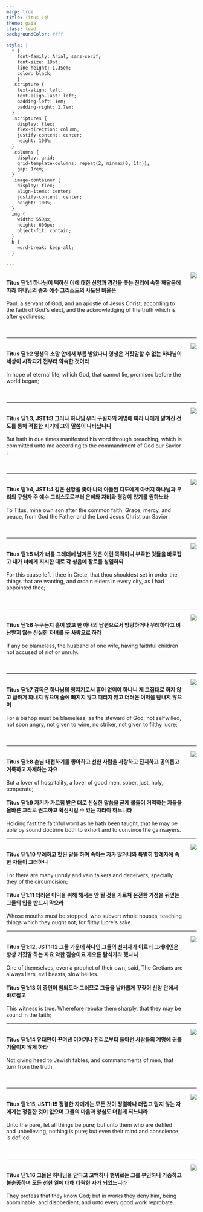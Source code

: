 ```yaml
---
marp: true
title: Titus 1장
theme: gaia
class: lead
backgroundColor: #fff

style: |
  * {
    font-family: Arial, sans-serif;
    font-size: 19pt;
    line-height: 1.35em;
    color: black;
    }
  .scripture {
    text-align: left;
    text-align-last: left;
    padding-left: 1em;
    padding-right: 1.7em;
  }
  .scriptures {
    display: flex;
    flex-direction: column;
    justify-content: center;
    height: 100%;
  }
  .columns {
    display: grid;
    grid-template-columns: repeat(2, minmax(0, 1fr));
    gap: 1rem;
  }
  .image-container {
    display: flex;
    align-items: center;
    justify-content: center;
    height: 100%;
  }
  img {
    width: 550px;
    height: 600px;
    object-fit: contain;
  }
  b {
    word-break: keep-all;
  }

---
```


<div class="columns">
  <div class="scriptures">
    <br>
    <div class="scripture">
      <b>Titus 딛1:1 하나님이 택하신 이에 대한 신앙과 경건을 좇는 진리에 속한 깨달음에 따라 하나님의 종과 예수 그리스도의 사도된 바울은 
      </b>
    </div>
    <br>
    <div class="scripture">Paul, a servant of God, and an apostle of Jesus Christ, according to the faith of God's elect, and the acknowledging of the truth which is after godliness; 
    </div>
    <br>
    <div class="scripture">
      <b>
      </b>
    </div>
    <br>
    <div class="scripture">
    </div>         
  </div>
  <div class="image-container">
    <img src='../../pictures/picture_13.jpg'>
  </div>
</div>

---

<div class="columns">
  <div class="scriptures">
    <br>
    <div class="scripture">
      <b>Titus 딛1:2 영생의 소망 안에서 부름 받았나니 영생은 거짓말할 수 없는 하나님이 세상이 시작되기 전부터 약속한 것이라 
      </b>
    </div>
    <br>
    <div class="scripture">In hope of eternal life, which God, that cannot lie, promised before the world began; 
    </div>
    <br>
    <div class="scripture">
      <b>
      </b>
    </div>
    <br>
    <div class="scripture">
    </div>         
  </div>
  <div class="image-container">
    <img src='../../pictures/picture_164.jpg'>
  </div>
</div>

---

<div class="columns">
  <div class="scriptures">
    <br>
    <div class="scripture">
      <b>Titus 딛1:3, JST1:3 그러나 하나님 우리 구원자의 계명에 따라 나에게 맡겨진 전도를 통해 적절한 시기에 그의 말씀이 나타났나니 
      </b>
    </div>
    <br>
    <div class="scripture">But hath in due times manifested his word through preaching, which is committed unto me according to the commandment of God our Savior ; 
    </div>
    <br>
    <div class="scripture">
      <b>
      </b>
    </div>
    <br>
    <div class="scripture">
    </div>         
  </div>
  <div class="image-container">
    <img src='../../pictures/picture_16.jpg'>
  </div>
</div>

---

<div class="columns">
  <div class="scriptures">
    <br>
    <div class="scripture">
      <b>Titus 딛1:4, JST1:4 같은 신앙을 좇아 나의 아들된 디도에게 아버지 하나님과 우리의 구원자 주 예수 그리스도로부터 은혜와 자비와 평강이 있기를 원하노라 
      </b>
    </div>
    <br>
    <div class="scripture">To Titus, mine own son after the common faith; Grace, mercy, and peace, from God the Father and the Lord Jesus Christ our Savior . 
    </div>
    <br>
    <div class="scripture">
      <b>
      </b>
    </div>
    <br>
    <div class="scripture">
    </div>         
  </div>
  <div class="image-container">
    <img src='../../pictures/picture_138.jpg'>
  </div>
</div>

---

<div class="columns">
  <div class="scriptures">
    <br>
    <div class="scripture">
      <b>Titus 딛1:5 내가 너를 그레데에 남겨둔 것은 이런 목적이니 부족한 것들을 바로잡고 내가 너에게 지시한 대로 각 성읍에 장로를 성임하되 
      </b>
    </div>
    <br>
    <div class="scripture">For this cause left I thee in Crete, that thou shouldest set in order the things that are wanting, and ordain elders in every city, as I had appointed thee; 
    </div>
    <br>
    <div class="scripture">
      <b>
      </b>
    </div>
    <br>
    <div class="scripture">
    </div>         
  </div>
  <div class="image-container">
    <img src='../../pictures/picture_0.jpg'>
  </div>
</div>

---

<div class="columns">
  <div class="scriptures">
    <br>
    <div class="scripture">
      <b>Titus 딛1:6 누구든지 흠이 없고 한 아내의 남편으로서 방탕하거나 무례하다고 비난받지 않는 신실한 자녀를 둔 사람으로 하라 
      </b>
    </div>
    <br>
    <div class="scripture">If any be blameless, the husband of one wife, having faithful children not accused of riot or unruly. 
    </div>
    <br>
    <div class="scripture">
      <b>
      </b>
    </div>
    <br>
    <div class="scripture">
    </div>         
  </div>
  <div class="image-container">
    <img src='../../pictures/picture_103.jpg'>
  </div>
</div>

---

<div class="columns">
  <div class="scriptures">
    <br>
    <div class="scripture">
      <b>Titus 딛1:7 감독은 하나님의 청지기로서 흠이 없어야 하나니 제 고집대로 하지 않고 급하게 화내지 않으며 술에 빠지지 않고 때리지 않고 더러운 이익을 탐내지 않으며 
      </b>
    </div>
    <br>
    <div class="scripture">For a bishop must be blameless, as the steward of God; not selfwilled, not soon angry, not given to wine, no striker, not given to filthy lucre; 
    </div>
    <br>
    <div class="scripture">
      <b>
      </b>
    </div>
    <br>
    <div class="scripture">
    </div>         
  </div>
  <div class="image-container">
    <img src='../../pictures/picture_46.jpg'>
  </div>
</div>

---

<div class="columns">
  <div class="scriptures">
    <br>
    <div class="scripture">
      <b>Titus 딛1:8 손님 대접하기를 좋아하고 선한 사람을 사랑하고 진지하고 공의롭고 거룩하고 자제하는 자요 
      </b>
    </div>
    <br>
    <div class="scripture">But a lover of hospitality, a lover of good men, sober, just, holy, temperate; 
    </div>
    <br>
    <div class="scripture">
      <b>Titus 딛1:9 자기가 가르침 받은 대로 신실한 말씀을 굳게 붙들어 거역하는 자들을 올바른 교리로 권고하고 확신시킬 수 있는 자라야 하느니라 
      </b>
    </div>
    <br>
    <div class="scripture">Holding fast the faithful word as he hath been taught, that he may be able by sound doctrine both to exhort and to convince the gainsayers. 
    </div>         
  </div>
  <div class="image-container">
    <img src='../../pictures/picture_124.jpg'>
  </div>
</div>

---

<div class="columns">
  <div class="scriptures">
    <br>
    <div class="scripture">
      <b>Titus 딛1:10 무례하고 헛된 말을 하며 속이는 자가 많거니와 특별히 할례자에 속한 자들이 그러하니 
      </b>
    </div>
    <br>
    <div class="scripture">For there are many unruly and vain talkers and deceivers, specially they of the circumcision; 
    </div>
    <br>
    <div class="scripture">
      <b>Titus 딛1:11 더러운 이익을 위해 해서는 안 될 것을 가르쳐 온전한 가정을 뒤엎는 그들의 입을 반드시 막으라 
      </b>
    </div>
    <br>
    <div class="scripture">Whose mouths must be stopped, who subvert whole houses, teaching things which they ought not, for filthy lucre's sake. 
    </div>         
  </div>
  <div class="image-container">
    <img src='../../pictures/picture_152.jpg'>
  </div>
</div>

---

<div class="columns">
  <div class="scriptures">
    <br>
    <div class="scripture">
      <b>Titus 딛1:12, JST1:12 그들 가운데 하나인 그들의 선지자가 이르되 그레데인은 항상 거짓말 하는 자요 악한 짐승이요 게으른 탐식가라 했나니 
      </b>
    </div>
    <br>
    <div class="scripture">One of themselves, even a prophet of their own, said, The Cretians are always liars, evil beasts, slow bellies. 
    </div>
    <br>
    <div class="scripture">
      <b>Titus 딛1:13 이 증언이 참되도다 그러므로 그들을 날카롭게 꾸짖어 신앙 안에서 바로잡고 
      </b>
    </div>
    <br>
    <div class="scripture">This witness is true. Wherefore rebuke them sharply, that they may be sound in the faith; 
    </div>         
  </div>
  <div class="image-container">
    <img src='../../pictures/picture_129.jpg'>
  </div>
</div>

---

<div class="columns">
  <div class="scriptures">
    <br>
    <div class="scripture">
      <b>Titus 딛1:14 유대인이 꾸며낸 이야기나 진리로부터 돌아선 사람들의 계명에 귀를 기울이지 않게 하라 
      </b>
    </div>
    <br>
    <div class="scripture">Not giving heed to Jewish fables, and commandments of men, that turn from the truth. 
    </div>
    <br>
    <div class="scripture">
      <b>
      </b>
    </div>
    <br>
    <div class="scripture">
    </div>         
  </div>
  <div class="image-container">
    <img src='../../pictures/picture_133.jpg'>
  </div>
</div>

---

<div class="columns">
  <div class="scriptures">
    <br>
    <div class="scripture">
      <b>Titus 딛1:15, JST1:15 정결한 자에게는 모든 것이 정결하나 더럽고 믿지 않는 자에게는 정결한 것이 없으며 그들의 마음과 양심도 더럽게 되느니라 
      </b>
    </div>
    <br>
    <div class="scripture">Unto the pure, let all things be pure; but unto them who are defiled and unbelieving, nothing is pure; but even their mind and conscience is defiled. 
    </div>
    <br>
    <div class="scripture">
      <b>
      </b>
    </div>
    <br>
    <div class="scripture">
    </div>         
  </div>
  <div class="image-container">
    <img src='../../pictures/picture_170.jpg'>
  </div>
</div>

---

<div class="columns">
  <div class="scriptures">
    <br>
    <div class="scripture">
      <b>Titus 딛1:16 그들은 하나님을 안다고 고백하나 행위로는 그를 부인하니 가증하고 불순종하며 모든 선한 일에 대해 타락한 자가 되었느니라 
      </b>
    </div>
    <br>
    <div class="scripture">They profess that they know God; but in works they deny him, being abominable, and disobedient, and unto every good work reprobate.
    </div>
    <br>
    <div class="scripture">
      <b>
      </b>
    </div>
    <br>
    <div class="scripture">
    </div>         
  </div>
  <div class="image-container">
    <img src='../../pictures/picture_178.jpg'>
  </div>
</div>

